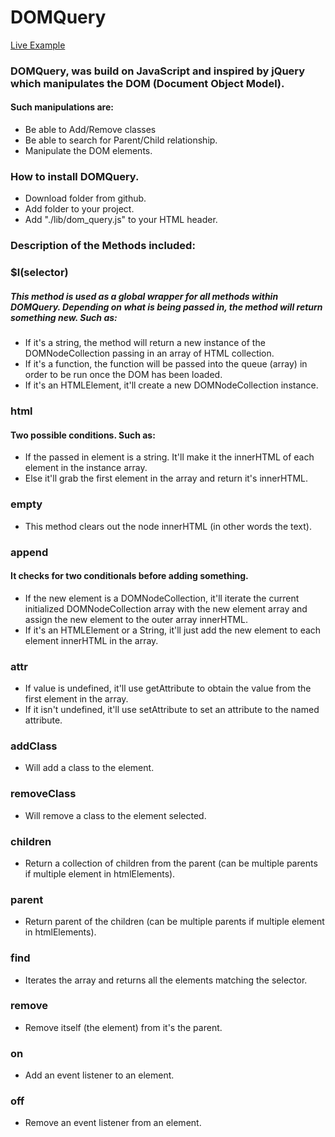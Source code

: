# DOMQuery
[Live Example](http://www.stevenossorio.com/Ado/)

### DOMQuery, was build on JavaScript and inspired by jQuery which manipulates the DOM (Document Object Model).
#### Such manipulations are:
+ Be able to Add/Remove classes
+ Be able to search for Parent/Child relationship.
+ Manipulate the DOM elements.

### How to install DOMQuery.

+ Download folder from github.
+ Add folder to your project.
+ Add "./lib/dom_query.js" to your HTML header.

### Description of the Methods included:

### $l(selector)

##### This method is used as a global wrapper for all methods within DOMQuery. Depending on what is being passed in, the method will return something new. Such as:
+ If it's a string, the method will return a new instance of the DOMNodeCollection passing in an array of HTML collection.
+ If it's a function, the function will be passed into the queue (array) in order to be run once the DOM has been loaded.
+ If it's an HTMLElement, it'll create a new DOMNodeCollection instance.

### html
#### Two possible conditions. Such as:
+ If the passed in element is a string. It'll make it the innerHTML of each element in the instance array.
+ Else it'll grab the first element in the array and return it's innerHTML.

### empty
+ This method clears out the node innerHTML (in other words the text).

### append
#### It checks for two conditionals before adding something.
+ If the new element is a DOMNodeCollection, it'll iterate the current initialized DOMNodeCollection array with the new element array and assign the new element to the outer array innerHTML.
+ If it's an HTMLElement or a String, it'll just add the new element to each element innerHTML in the array.

### attr
+ If value is undefined, it'll use getAttribute to obtain the value from the first element in the array.
+ If it isn't undefined, it'll use setAttribute to set an attribute to the named attribute.

### addClass
+ Will add a class to the element.

### removeClass
+ Will remove a class to the element selected.

### children
+ Return a collection of children from the parent (can be multiple parents if multiple element in htmlElements).

### parent
+ Return parent of the children (can be multiple parents if multiple element in htmlElements).

### find
+ Iterates the array and returns all the elements matching the selector.

### remove
+ Remove itself (the element) from it's the parent.

### on
+ Add an event listener to an element.

### off
+ Remove an event listener from an element.
